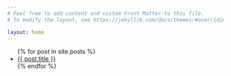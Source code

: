 ```yaml
---
# Feel free to add content and custom Front Matter to this file.
# To modify the layout, see https://jekyllrb.com/docs/themes/#overriding-theme-defaults

layout: home
---
```


<ul class="list-posts">
  {% for post in site.posts %}
    <li>
      <a href="{{ post.url }}">{{ post.title }}</a>
    </li>
  {% endfor %}
</ul>


